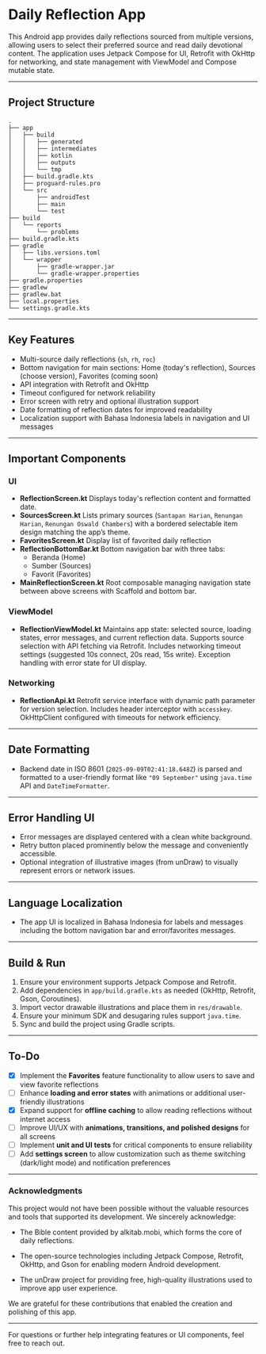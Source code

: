 # Daily Reflection App

This Android app provides daily reflections sourced from multiple versions, allowing users to select their preferred source and read daily devotional content. The application uses Jetpack Compose for UI, Retrofit with OkHttp for networking, and state management with ViewModel and Compose mutable state.

***

## Project Structure

```
.
├── app
│   ├── build
│   │   ├── generated
│   │   ├── intermediates
│   │   ├── kotlin
│   │   ├── outputs
│   │   └── tmp
│   ├── build.gradle.kts
│   ├── proguard-rules.pro
│   └── src
│       ├── androidTest
│       ├── main
│       └── test
├── build
│   └── reports
│       └── problems
├── build.gradle.kts
├── gradle
│   ├── libs.versions.toml
│   └── wrapper
│       ├── gradle-wrapper.jar
│       └── gradle-wrapper.properties
├── gradle.properties
├── gradlew
├── gradlew.bat
├── local.properties
└── settings.gradle.kts
```


***

## Key Features

- Multi-source daily reflections (`sh`, `rh`, `roc`)
- Bottom navigation for main sections: Home (today's reflection), Sources (choose version), Favorites (coming soon)
- API integration with Retrofit and OkHttp
- Timeout configured for network reliability
- Error screen with retry and optional illustration support
- Date formatting of reflection dates for improved readability
- Localization support with Bahasa Indonesia labels in navigation and UI messages

***

## Important Components

### UI

- **ReflectionScreen.kt**
Displays today's reflection content and formatted date.
- **SourcesScreen.kt**
Lists primary sources (`Santapan Harian`, `Renungan Harian`, `Renungan Oswald Chambers`) with a bordered selectable item design matching the app’s theme.
- **FavoritesScreen.kt**
Display list of favorited daily reflection
- **ReflectionBottomBar.kt**
  Bottom navigation bar with three tabs:
    - Beranda (Home)
    - Sumber (Sources)
    - Favorit (Favorites)
- **MainReflectionScreen.kt**
Root composable managing navigation state between above screens with Scaffold and bottom bar.


### ViewModel

- **ReflectionViewModel.kt**
Maintains app state: selected source, loading states, error messages, and current reflection data.
Supports source selection with API fetching via Retrofit.
Includes networking timeout settings (suggested 10s connect, 20s read, 15s write).
Exception handling with error state for UI display.


### Networking

- **ReflectionApi.kt**
Retrofit service interface with dynamic path parameter for version selection.
Includes header interceptor with `accesskey`.
OkHttpClient configured with timeouts for network efficiency.

***

## Date Formatting

- Backend date in ISO 8601 (`2025-09-09T02:41:18.648Z`) is parsed and formatted to a user-friendly format like `"09 September"` using `java.time` API and `DateTimeFormatter`.

***

## Error Handling UI

- Error messages are displayed centered with a clean white background.
- Retry button placed prominently below the message and conveniently accessible.
- Optional integration of illustrative images (from unDraw) to visually represent errors or network issues.

***

## Language Localization

- The app UI is localized in Bahasa Indonesia for labels and messages including the bottom navigation bar and error/favorites messages.

***

## Build \& Run

1. Ensure your environment supports Jetpack Compose and Retrofit.
2. Add dependencies in `app/build.gradle.kts` as needed (OkHttp, Retrofit, Gson, Coroutines).
3. Import vector drawable illustrations and place them in `res/drawable`.
4. Ensure your minimum SDK and desugaring rules support `java.time`.
5. Sync and build the project using Gradle scripts.

***

## To-Do

- [x] Implement the **Favorites** feature functionality to allow users to save and view favorite reflections
- [ ] Enhance **loading and error states** with animations or additional user-friendly illustrations
- [x] Expand support for **offline caching** to allow reading reflections without internet access
- [ ] Improve UI/UX with **animations, transitions, and polished designs** for all screens
- [ ] Implement **unit and UI tests** for critical components to ensure reliability
- [ ] Add **settings screen** to allow customization such as theme switching (dark/light mode) and notification preferences

***

### Acknowledgments
This project would not have been possible without the valuable resources and tools that supported its development. We sincerely acknowledge:

* The Bible content provided by alkitab.mobi, which forms the core of daily reflections.

* The open-source technologies including Jetpack Compose, Retrofit, OkHttp, and Gson for enabling modern Android development.

* The unDraw project for providing free, high-quality illustrations used to improve app user experience.

We are grateful for these contributions that enabled the creation and polishing of this app.

***

For questions or further help integrating features or UI components, feel free to reach out.

